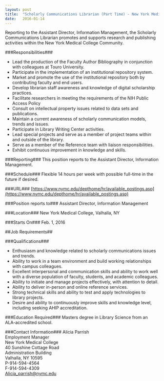 ```yaml
---
layout: post
title:  "Scholarly Communications Librarian (Part Time) - New York Medical College"
date:   2016-01-14
---
```

Reporting to the Assistant Director, Information Management, the Scholarly Communications Librarian promotes and supports research and publishing activities within the New York Medical College Community.

###Responsibilities###
* Lead the production of the Faculty Author Bibliography in conjunction with colleagues at Touro University.
* Participate in the implementation of an institutional repository system.
* Market and promote the use of the institutional repository both by contributing faculty and end users.
* Develop librarian staff awareness and knowledge of digital scholarship practices.
* Facilitate researchers in meeting the requirements of the NIH Public Access Policy
* Consult on intellectual property issues related to data sets and publications.
* Maintain a current awareness of scholarly communication models, trends and issues.
* Participate in Library Writing Center activities.
* Lead special projects and serve as a member of project teams within and outside of the library.
* Serve as a member of the Reference team with liaison responsibilities.
* Exhibit continuous improvement in knowledge and skills.

###Reporting###
This position reports to the Assistant Director, Information Management.

###Schedule###
Flexible 14 hours per week with possible full-time in the future if desired.

###URL###
[https://www.nymc.edu/depthome/hr/available_postings.asp](https://www.nymc.edu/depthome/hr/available_postings.asp)

###Position reports to###
Assistant Director, Information Management

###Location###
New York Medical College, Valhalla, NY

###Starts On###
Feb. 1, 2016

##Job Requirements##

###Qualifications###
* Enthusiasm and knowledge related to scholarly communications issues and trends.
* Ability to work in a team environment and build working relationships with campus colleagues.
* Excellent interpersonal and communication skills and ability to work well with a diverse population of faculty, students, and academic colleagues.
* Ability to initiate and manage projects effectively, with attention to detail.
* Ability to deliver in-person and online reference services.
* Strong technical skills and ability to test and apply technologies to library projects.
* Desire and ability to continuously improve skills and knowledge level, including seeking AHIP accreditation.

###Education Required###
Masters degree in Library Science from an ALA-accredited school.

###Contact Information###
Alicia Parrish  
Employment Manager  
New York Medical College  
40 Sunshine Cottage Road  
Administration Building  
Valhalla, NY 10595  
P-914-594-4564  
F-914-594-4309  
[Alicia_parrish@nymc.edu](mailto:Alicia_parrish@nymc.edu) 
